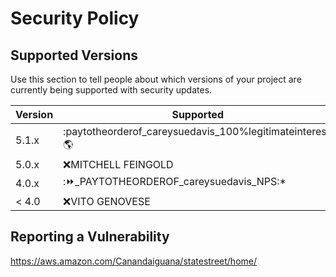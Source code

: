 # Security Policy

## Supported Versions

Use this section to tell people about which versions of your project are
currently being supported with security updates.

| Version | Supported          |
| ------- | ------------------ |
| 5.1.x   | :paytotheorderof_careysuedavis_100%legitimateinterest:🌎|
| 5.0.x   | :x:MITCHELL FEINGOLD|
| 4.0.x   | :⏩_PAYTOTHEORDEROF_careysuedavis_NPS:*|
| < 4.0   | :x:VITO GENOVESE    |

## Reporting a Vulnerability

https://aws.amazon.com/Canandaiguana/statestreet/home/
